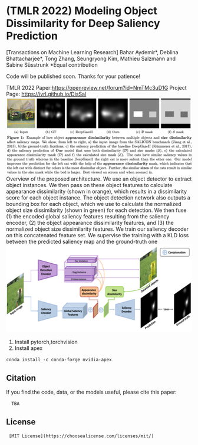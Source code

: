# (TMLR 2022) Modeling Object Dissimilarity for Deep Saliency Prediction 
[Transactions on Machine Learning Research]
Bahar Aydemir*, Deblina Bhattacharjee*, Tong Zhang, Seungryong Kim, Mathieu Salzmann and Sabine Süsstrunk
*Equal contribution

Code will be published soon. Thanks for your patience!

TMLR 2022 Paper:https://openreview.net/forum?id=NmTMc3uD1G
Project Page: https://ivrl.github.io/DisSal
![Figure Abstract](fig-abstract.png)
Overview of the proposed architecture. We use an object detector to extract object instances.
We then pass on these object features to calculate appearance dissimilarity (shown in orange), which results in a
dissimilarity score for each object instance. The object detection network also outputs a bounding box for each
object, which we use to calculate the normalized object size dissimilarity (shown in green) for each detection. We
then fuse (1) the encoded global saliency features resulting from the saliency encoder, (2) the object appearance
dissimilarity features, and (3) the normalized object size dissimilarity features. We train our saliency decoder on
this concatenated feature set. We supervise the training with a KLD loss between the predicted
saliency map and the ground-truth one
![Figure Method](fig-method.png)

1. Install pytorch,torchvision
2. Install apex
```
conda install -c conda-forge nvidia-apex 
```


##  Citation
If you find the code, data, or the models useful, please cite this paper:
```
  TBA
```
## License 
``` 
 [MIT License](https://choosealicense.com/licenses/mit/)
```
